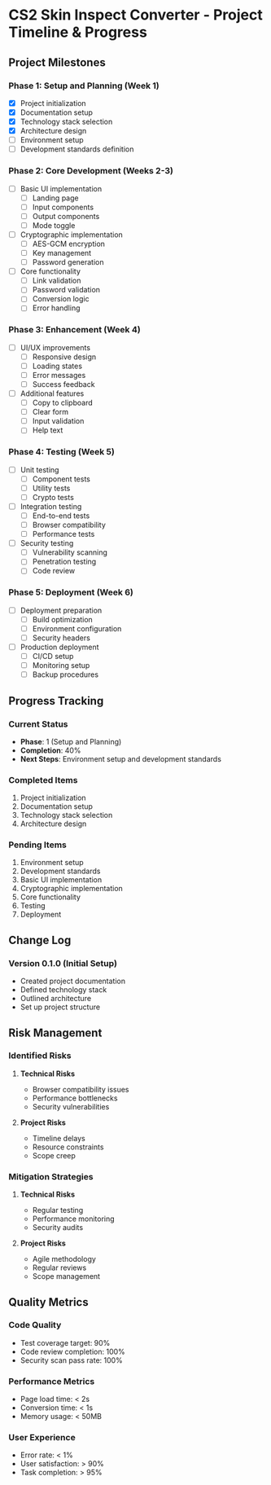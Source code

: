 # CS2 Skin Inspect Converter - Project Timeline & Progress

## Project Milestones

### Phase 1: Setup and Planning (Week 1)
- [x] Project initialization
- [x] Documentation setup
- [x] Technology stack selection
- [x] Architecture design
- [ ] Environment setup
- [ ] Development standards definition

### Phase 2: Core Development (Weeks 2-3)
- [ ] Basic UI implementation
  - [ ] Landing page
  - [ ] Input components
  - [ ] Output components
  - [ ] Mode toggle
- [ ] Cryptographic implementation
  - [ ] AES-GCM encryption
  - [ ] Key management
  - [ ] Password generation
- [ ] Core functionality
  - [ ] Link validation
  - [ ] Password validation
  - [ ] Conversion logic
  - [ ] Error handling

### Phase 3: Enhancement (Week 4)
- [ ] UI/UX improvements
  - [ ] Responsive design
  - [ ] Loading states
  - [ ] Error messages
  - [ ] Success feedback
- [ ] Additional features
  - [ ] Copy to clipboard
  - [ ] Clear form
  - [ ] Input validation
  - [ ] Help text

### Phase 4: Testing (Week 5)
- [ ] Unit testing
  - [ ] Component tests
  - [ ] Utility tests
  - [ ] Crypto tests
- [ ] Integration testing
  - [ ] End-to-end tests
  - [ ] Browser compatibility
  - [ ] Performance tests
- [ ] Security testing
  - [ ] Vulnerability scanning
  - [ ] Penetration testing
  - [ ] Code review

### Phase 5: Deployment (Week 6)
- [ ] Deployment preparation
  - [ ] Build optimization
  - [ ] Environment configuration
  - [ ] Security headers
- [ ] Production deployment
  - [ ] CI/CD setup
  - [ ] Monitoring setup
  - [ ] Backup procedures

## Progress Tracking

### Current Status
- **Phase**: 1 (Setup and Planning)
- **Completion**: 40%
- **Next Steps**: Environment setup and development standards

### Completed Items
1. Project initialization
2. Documentation setup
3. Technology stack selection
4. Architecture design

### Pending Items
1. Environment setup
2. Development standards
3. Basic UI implementation
4. Cryptographic implementation
5. Core functionality
6. Testing
7. Deployment

## Change Log

### Version 0.1.0 (Initial Setup)
- Created project documentation
- Defined technology stack
- Outlined architecture
- Set up project structure

## Risk Management

### Identified Risks
1. **Technical Risks**
   - Browser compatibility issues
   - Performance bottlenecks
   - Security vulnerabilities

2. **Project Risks**
   - Timeline delays
   - Resource constraints
   - Scope creep

### Mitigation Strategies
1. **Technical Risks**
   - Regular testing
   - Performance monitoring
   - Security audits

2. **Project Risks**
   - Agile methodology
   - Regular reviews
   - Scope management

## Quality Metrics

### Code Quality
- Test coverage target: 90%
- Code review completion: 100%
- Security scan pass rate: 100%

### Performance Metrics
- Page load time: < 2s
- Conversion time: < 1s
- Memory usage: < 50MB

### User Experience
- Error rate: < 1%
- User satisfaction: > 90%
- Task completion: > 95% 